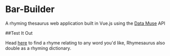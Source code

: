 # Bar-Builder
A rhyming thesaurus web application built in Vue.js using the [Data Muse](https://www.datamuse.com/api/) API

##Test It Out

Head [here](https://grantcz.github.io/Bar-Builder/#/) to find a rhyme relating to any word you'd like, Rhymesaurus also double as a rhyming dictionary.

